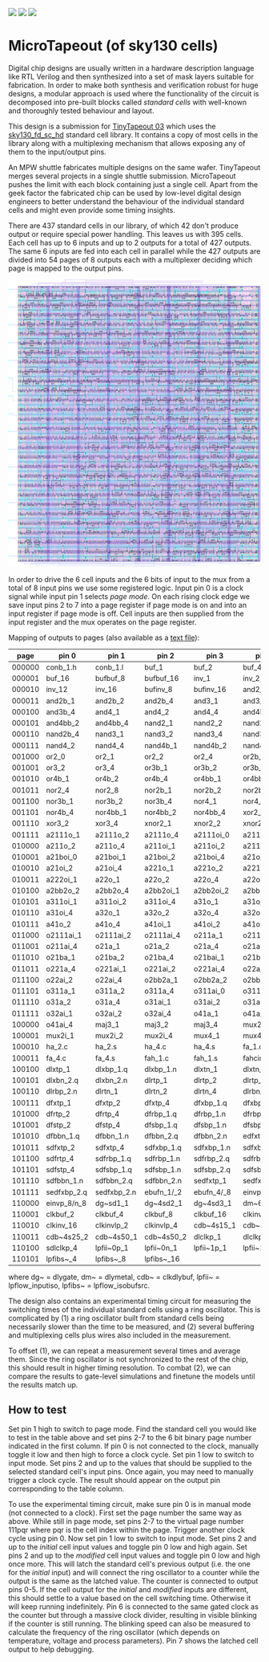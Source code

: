 ![](../../workflows/gds/badge.svg) ![](../../workflows/docs/badge.svg) ![](../../workflows/test/badge.svg)

# MicroTapeout (of sky130 cells)

Digital chip designs are usually written in a hardware description language like RTL Verilog and then synthesized into a
set of mask layers suitable for fabrication. In order to make both synthesis and verification robust for huge designs,
a modular approach is used where the functionality of the circuit is decomposed into pre-built blocks called _standard cells_
with well-known and thoroughly tested behaviour and layout.

This design is a submission for [TinyTapeout 03](https://github.com/TinyTapeout/tinytapeout-03) which uses the 
[sky130\_fd\_sc\_hd](https://antmicro-skywater-pdk-docs.readthedocs.io/en/test-submodules-in-rtd/contents/libraries/sky130_fd_sc_hd/README.html)
standard cell library. It contains a copy of most cells in the library along with a multiplexing mechanism that
allows exposing any of them to the input/output pins.

An MPW shuttle fabricates multiple designs on the same wafer. TinyTapeout merges several projects in a single
shuttle submission. MicroTapeout pushes the limit with each block containing just a single cell.
Apart from the geek factor the fabricated chip can be used by low-level digital design engineers to better
understand the behaviour of the individual standard cells and might even provide some timing insights.

There are 437 standard cells in our library, of which 42 don't produce output or require special power handling.
This leaves us with 395 cells. Each cell has up to 6 inputs and up to 2 outputs for a total of 427 outputs.
The same 6 inputs are fed into each cell in parallel while the 427 outputs are divided into 54 pages of 8 outputs each
with a multiplexer deciding which page is mapped to the output pins.

[![chip layout](pics/layout-small.jpg)](pics/layout-large.png)

In order to drive the 6 cell inputs and the 6 bits of input to the mux from a total of 8 input pins we use some
registered logic. Input pin 0 is a clock signal while input pin 1 selects _page mode_. On each rising clock edge
we save input pins 2 to 7 into a page register if page mode is on and into an input register if page mode is off.
Cell inputs are then supplied from the input register and the mux operates on the page register.

Mapping of outputs to pages (also available as a [text file](src/outputs.txt)):

| page   | pin 0             | pin 1             | pin 2             | pin 3             | pin 4             | pin 5             | pin 6             | pin 7             |
|--------|-------------------|-------------------|-------------------|-------------------|-------------------|-------------------|-------------------|-------------------|
| 000000 | conb\_1.h         | conb\_1.l         | buf\_1            | buf\_2            | buf\_4            | buf\_6            | buf\_8            | buf\_12           |
| 000001 | buf\_16           | bufbuf\_8         | bufbuf\_16        | inv\_1            | inv\_2            | inv\_4            | inv\_6            | inv\_8            |
| 000010 | inv\_12           | inv\_16           | bufinv\_8         | bufinv\_16        | and2\_0           | and2\_1           | and2\_2           | and2\_4           |
| 000011 | and2b\_1          | and2b\_2          | and2b\_4          | and3\_1           | and3\_2           | and3\_4           | and3b\_1          | and3b\_2          |
| 000100 | and3b\_4          | and4\_1           | and4\_2           | and4\_4           | and4b\_1          | and4b\_2          | and4b\_4          | and4bb\_1         |
| 000101 | and4bb\_2         | and4bb\_4         | nand2\_1          | nand2\_2          | nand2\_4          | nand2\_8          | nand2b\_1         | nand2b\_2         |
| 000110 | nand2b\_4         | nand3\_1          | nand3\_2          | nand3\_4          | nand3b\_1         | nand3b\_2         | nand3b\_4         | nand4\_1          |
| 000111 | nand4\_2          | nand4\_4          | nand4b\_1         | nand4b\_2         | nand4b\_4         | nand4bb\_1        | nand4bb\_2        | nand4bb\_4        |
| 001000 | or2\_0            | or2\_1            | or2\_2            | or2\_4            | or2b\_1           | or2b\_2           | or2b\_4           | or3\_1            |
| 001001 | or3\_2            | or3\_4            | or3b\_1           | or3b\_2           | or3b\_4           | or4\_1            | or4\_2            | or4\_4            |
| 001010 | or4b\_1           | or4b\_2           | or4b\_4           | or4bb\_1          | or4bb\_2          | or4bb\_4          | nor2\_1           | nor2\_2           |
| 001011 | nor2\_4           | nor2\_8           | nor2b\_1          | nor2b\_2          | nor2b\_4          | nor3\_1           | nor3\_2           | nor3\_4           |
| 001100 | nor3b\_1          | nor3b\_2          | nor3b\_4          | nor4\_1           | nor4\_2           | nor4\_4           | nor4b\_1          | nor4b\_2          |
| 001101 | nor4b\_4          | nor4bb\_1         | nor4bb\_2         | nor4bb\_4         | xor2\_1           | xor2\_2           | xor2\_4           | xor3\_1           |
| 001110 | xor3\_2           | xor3\_4           | xnor2\_1          | xnor2\_2          | xnor2\_4          | xnor3\_1          | xnor3\_2          | xnor3\_4          |
| 001111 | a2111o\_1         | a2111o\_2         | a2111o\_4         | a2111oi\_0        | a2111oi\_1        | a2111oi\_2        | a2111oi\_4        | a211o\_1          |
| 010000 | a211o\_2          | a211o\_4          | a211oi\_1         | a211oi\_2         | a211oi\_4         | a21bo\_1          | a21bo\_2          | a21bo\_4          |
| 010001 | a21boi\_0         | a21boi\_1         | a21boi\_2         | a21boi\_4         | a21o\_1           | a21o\_2           | a21o\_4           | a21oi\_1          |
| 010010 | a21oi\_2          | a21oi\_4          | a221o\_1          | a221o\_2          | a221o\_4          | a221oi\_1         | a221oi\_2         | a221oi\_4         |
| 010011 | a222oi\_1         | a22o\_1           | a22o\_2           | a22o\_4           | a22oi\_1          | a22oi\_2          | a22oi\_4          | a2bb2o\_1         |
| 010100 | a2bb2o\_2         | a2bb2o\_4         | a2bb2oi\_1        | a2bb2oi\_2        | a2bb2oi\_4        | a311o\_1          | a311o\_2          | a311o\_4          |
| 010101 | a311oi\_1         | a311oi\_2         | a311oi\_4         | a31o\_1           | a31o\_2           | a31o\_4           | a31oi\_1          | a31oi\_2          |
| 010110 | a31oi\_4          | a32o\_1           | a32o\_2           | a32o\_4           | a32oi\_1          | a32oi\_2          | a32oi\_4          | a41o\_1           |
| 010111 | a41o\_2           | a41o\_4           | a41oi\_1          | a41oi\_2          | a41oi\_4          | o2111a\_1         | o2111a\_2         | o2111a\_4         |
| 011000 | o2111ai\_1        | o2111ai\_2        | o2111ai\_4        | o211a\_1          | o211a\_2          | o211a\_4          | o211ai\_1         | o211ai\_2         |
| 011001 | o211ai\_4         | o21a\_1           | o21a\_2           | o21a\_4           | o21ai\_0          | o21ai\_1          | o21ai\_2          | o21ai\_4          |
| 011010 | o21ba\_1          | o21ba\_2          | o21ba\_4          | o21bai\_1         | o21bai\_2         | o21bai\_4         | o221a\_1          | o221a\_2          |
| 011011 | o221a\_4          | o221ai\_1         | o221ai\_2         | o221ai\_4         | o22a\_1           | o22a\_2           | o22a\_4           | o22ai\_1          |
| 011100 | o22ai\_2          | o22ai\_4          | o2bb2a\_1         | o2bb2a\_2         | o2bb2a\_4         | o2bb2ai\_1        | o2bb2ai\_2        | o2bb2ai\_4        |
| 011101 | o311a\_1          | o311a\_2          | o311a\_4          | o311ai\_0         | o311ai\_1         | o311ai\_2         | o311ai\_4         | o31a\_1           |
| 011110 | o31a\_2           | o31a\_4           | o31ai\_1          | o31ai\_2          | o31ai\_4          | o32a\_1           | o32a\_2           | o32a\_4           |
| 011111 | o32ai\_1          | o32ai\_2          | o32ai\_4          | o41a\_1           | o41a\_2           | o41a\_4           | o41ai\_1          | o41ai\_2          |
| 100000 | o41ai\_4          | maj3\_1           | maj3\_2           | maj3\_4           | mux2\_1           | mux2\_2           | mux2\_4           | mux2\_8           |
| 100001 | mux2i\_1          | mux2i\_2          | mux2i\_4          | mux4\_1           | mux4\_2           | mux4\_4           | ha\_1.c           | ha\_1.s           |
| 100010 | ha\_2.c           | ha\_2.s           | ha\_4.c           | ha\_4.s           | fa\_1.c           | fa\_1.s           | fa\_2.c           | fa\_2.s           |
| 100011 | fa\_4.c           | fa\_4.s           | fah\_1.c          | fah\_1.s          | fahcin\_1.c       | fahcin\_1.s       | fahcon\_1.c       | fahcon\_1.s       |
| 100100 | dlxtp\_1          | dlxbp\_1.q        | dlxbp\_1.n        | dlxtn\_1          | dlxtn\_2          | dlxtn\_4          | dlxbn\_1.q        | dlxbn\_1.n        |
| 100101 | dlxbn\_2.q        | dlxbn\_2.n        | dlrtp\_1          | dlrtp\_2          | dlrtp\_4          | dlrbp\_1.q        | dlrbp\_1.n        | dlrbp\_2.q        |
| 100110 | dlrbp\_2.n        | dlrtn\_1          | dlrtn\_2          | dlrtn\_4          | dlrbn\_1.q        | dlrbn\_1.n        | dlrbn\_2.q        | dlrbn\_2.n        |
| 100111 | dfxtp\_1          | dfxtp\_2          | dfxtp\_4          | dfxbp\_1.q        | dfxbp\_1.n        | dfxbp\_2.q        | dfxbp\_2.n        | dfrtp\_1          |
| 101000 | dfrtp\_2          | dfrtp\_4          | dfrbp\_1.q        | dfrbp\_1.n        | dfrbp\_2.q        | dfrbp\_2.n        | dfrtn\_1          | dfstp\_1          |
| 101001 | dfstp\_2          | dfstp\_4          | dfsbp\_1.q        | dfsbp\_1.n        | dfsbp\_2.q        | dfsbp\_2.n        | dfbbp\_1.q        | dfbbp\_1.n        |
| 101010 | dfbbn\_1.q        | dfbbn\_1.n        | dfbbn\_2.q        | dfbbn\_2.n        | edfxtp\_1         | edfxbp\_1.q       | edfxbp\_1.n       | sdfxtp\_1         |
| 101011 | sdfxtp\_2         | sdfxtp\_4         | sdfxbp\_1.q       | sdfxbp\_1.n       | sdfxbp\_2.q       | sdfxbp\_2.n       | sdfrtp\_1         | sdfrtp\_2         |
| 101100 | sdfrtp\_4         | sdfrbp\_1.q       | sdfrbp\_1.n       | sdfrbp\_2.q       | sdfrbp\_2.n       | sdfrtn\_1         | sdfstp\_1         | sdfstp\_2         |
| 101101 | sdfstp\_4         | sdfsbp\_1.q       | sdfsbp\_1.n       | sdfsbp\_2.q       | sdfsbp\_2.n       | sdfbbp\_1.q       | sdfbbp\_1.n       | sdfbbn\_1.q       |
| 101110 | sdfbbn\_1.n       | sdfbbn\_2.q       | sdfbbn\_2.n       | sedfxtp\_1        | sedfxtp\_2        | sedfxtp\_4        | sedfxbp\_1.q      | sedfxbp\_1.n      |
| 101111 | sedfxbp\_2.q      | sedfxbp\_2.n      | ebufn\_1/\_2      | ebufn\_4/\_8      | einvp\_1/n\_0     | einvp\_1/n\_1     | einvp\_2/n\_2     | einvp\_4/n\_4     |
| 110000 | einvp\_8/n\_8     | dg~sd1\_1         | dg~4sd2\_1        | dg~4sd3\_1        | dm~6s2s\_1        | dm~6s4s\_1        | dm~6s6s\_1        | clkbuf\_1         |
| 110001 | clkbuf\_2         | clkbuf\_4         | clkbuf\_8         | clkbuf\_16        | clkinv\_1         | clkinv\_2         | clkinv\_4         | clkinv\_8         |
| 110010 | clkinv\_16        | clkinvlp\_2       | clkinvlp\_4       | cdb~4s15\_1       | cdb~4s15\_2       | cdb~4s18\_1       | cdb~4s18\_2       | cdb~4s25\_1       |
| 110011 | cdb~4s25\_2       | cdb~4s50\_1       | cdb~4s50\_2       | dlclkp\_1         | dlclkp\_2         | dlclkp\_4         | sdlclkp\_1        | sdlclkp\_2        |
| 110100 | sdlclkp\_4        | lpfii~0p\_1       | lpfii~0n\_1       | lpfii~1p\_1       | lpfii~1n\_1       | lpfii~latch\_1    | lpfibs~\_1        | lpfibs~\_2        |
| 110101 | lpfibs~\_4        | lpfibs~\_8        | lpfibs~\_16       |                   |                   |                   |                   |                   |

where dg~ = dlygate, dm~ = dlymetal, cdb~ = clkdlybuf, lpfii~ = lpflow\_inputiso, lpfibs~ = lpflow\_isobufsrc.

The design also contains an experimental timing circuit for measuring the switching times of the individual
standard cells using a ring oscillator. This is complicated by (1) a ring oscillator built from standard cells
being necessarily slower than the time to be measured, and (2) several buffering and multiplexing cells plus
wires also included in the measurement.

To offset (1), we can repeat a measurement several times and average them. Since the ring oscillator is not
synchronized to the rest of the chip, this should result in higher timing resolution. To combat (2), we can
compare the results to gate-level simulations and finetune the models until the results match up.

## How to test

Set pin 1 high to switch to page mode. Find the standard cell you would like to test in the table above
and set pins 2-7 to the 6 bit binary page number indicated in the first column. If pin 0 is not connected
to the clock, manually toggle it low and then high to force a clock cycle.
Set pin 1 low to switch to input mode. Set pins 2 and up to the values that should be supplied
to the selected standard cell's input pins. Once again, you may need to manually trigger a clock cycle.
The result should appear on the output pin corresponding to the table column.

To use the experimental timing circuit, make sure pin 0 is in manual mode (not connected to a clock).
First set the page number the same way as above. While still in page mode, set pins 2-7 to the virtual
page number 111pqr where pqr is the cell index within the page. Trigger another clock cycle using pin 0.
Now set pin 1 low to switch to input mode. Set pins 2 and up to the _initial_ cell input values and
toggle pin 0 low and high again. Set pins 2 and up to the _modified_ cell input values and toggle
pin 0 low and high once more. This will latch the standard cell's previous output (i.e. the one for
the _initial_ input) and will connect the ring oscillator to a counter while the output is the same
as the latched value. The counter is connected to output pins 0-5. If the cell output for the
_initial_ and _modified_ inputs are different, this should settle to a value based on the cell
switching time. Otherwise it will keep running indefinitely. Pin 6 is connected to the same gated
clock as the counter but through a massive clock divider, resulting in visible blinking if the counter
is still running. The blinking speed can also be measured to calculate the frequency of the ring
oscillator (which depends on temperature, voltage and process parameters). Pin 7 shows the latched
cell output to help debugging.
